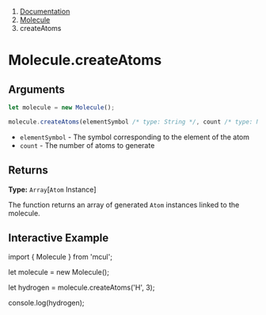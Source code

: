 <nav aria-label="breadcrumb">
  <ol class="breadcrumb">
    <li class="breadcrumb-item"><a href="/doc/">Documentation</a></li>
    <li class="breadcrumb-item"><a href="/doc/molecule/">Molecule</a></li>
    <li class="breadcrumb-item active" aria-current="page">createAtoms</li>
  </ol>
</nav>

# Molecule.createAtoms

## Arguments

```js
let molecule = new Molecule();

molecule.createAtoms(elementSymbol /* type: String */, count /* type: Number */);
```

- `elementSymbol` - The symbol corresponding to the element of the atom
- `count` - The number of atoms to generate

## Returns

**Type:** `Array`[`Atom` Instance]

The function returns an array of generated `Atom` instances linked to the molecule.

## Interactive Example

<div data-example><p class="d-none my-5">import { Molecule } from 'mcul';

let molecule = new Molecule();

let hydrogen = molecule.createAtoms('H', 3);

console.log(hydrogen);</p></div>